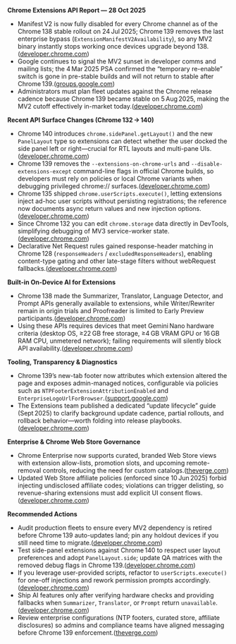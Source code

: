 **Chrome Extensions API Report — 28 Oct 2025**

- Manifest V2 is now fully disabled for every Chrome channel as of the Chrome 138 stable rollout on 24 Jul 2025; Chrome 139 removes the last enterprise bypass (`ExtensionManifestV2Availability`), so any MV2 binary instantly stops working once devices upgrade beyond 138.([developer.chrome.com](https://developer.chrome.com/docs/extensions/develop/migrate/mv2-deprecation-timeline?utm_source=openai))
- Google continues to signal the MV2 sunset in developer comms and mailing lists; the 4 Mar 2025 PSA confirmed the “temporary re-enable” switch is gone in pre-stable builds and will not return to stable after Chrome 139.([groups.google.com](https://groups.google.com/a/chromium.org/g/chromium-extensions/c/3fL7swrnG3A?utm_source=openai))
- Administrators must plan fleet updates against the Chrome release cadence because Chrome 139 became stable on 5 Aug 2025, making the MV2 cutoff effectively in-market today.([developer.chrome.com](https://developer.chrome.com/release-notes/139?utm_source=openai))

**Recent API Surface Changes (Chrome 132 → 140)**
- Chrome 140 introduces `chrome.sidePanel.getLayout()` and the new `PanelLayout` type so extensions can detect whether the user docked the side panel left or right—crucial for RTL layouts and multi-pane UIs.([developer.chrome.com](https://developer.chrome.com/docs/extensions/whats-new?utm_source=openai))
- Chrome 139 removes the `--extensions-on-chrome-urls` and `--disable-extensions-except` command-line flags in official Chrome builds, so developers must rely on policies or local Chrome variants when debugging privileged chrome:// surfaces.([developer.chrome.com](https://developer.chrome.com/docs/extensions/whats-new?utm_source=openai))
- Chrome 135 shipped `chrome.userScripts.execute()`, letting extensions inject ad-hoc user scripts without persisting registrations; the reference now documents async return values and new injection options.([developer.chrome.com](https://developer.chrome.com/docs/extensions/whats-new?utm_source=openai))
- Since Chrome 132 you can edit `chrome.storage` data directly in DevTools, simplifying debugging of MV3 service-worker state.([developer.chrome.com](https://developer.chrome.com/docs/extensions/whats-new?utm_source=openai))
- Declarative Net Request rules gained response-header matching in Chrome 128 (`responseHeaders` / `excludedResponseHeaders`), enabling content-type gating and other late-stage filters without webRequest fallbacks.([developer.chrome.com](https://developer.chrome.com/docs/extensions/whats-new))

**Built-in On-Device AI for Extensions**
- Chrome 138 made the Summarizer, Translator, Language Detector, and Prompt APIs generally available to extensions, while Writer/Rewriter remain in origin trials and Proofreader is limited to Early Preview participants.([developer.chrome.com](https://developer.chrome.com/blog/ai-api-updates-io25?utm_source=openai))
- Using these APIs requires devices that meet Gemini Nano hardware criteria (desktop OS, ≥22 GB free storage, ≥4 GB VRAM GPU or 16 GB RAM CPU, unmetered network); failing requirements will silently block API availability.([developer.chrome.com](https://developer.chrome.com/docs/ai/summarizer-api?utm_source=openai))

**Tooling, Transparency & Diagnostics**
- Chrome 139’s new-tab footer now attributes which extension altered the page and exposes admin-managed notices, configurable via policies such as `NTPFooterExtensionAttributionEnabled` and `EnterpriseLogoUrlForBrowser`.([support.google.com](https://support.google.com/chrome/a/answer/7679408?utm_source=openai))
- The Extensions team published a dedicated “update lifecycle” guide (Sept 2025) to clarify background update cadence, partial rollouts, and rollback behavior—worth folding into release playbooks.([developer.chrome.com](https://developer.chrome.com/docs/extensions/whats-new?utm_source=openai))

**Enterprise & Chrome Web Store Governance**
- Chrome Enterprise now supports curated, branded Web Store views with extension allow-lists, promotion slots, and upcoming remote-removal controls, reducing the need for custom catalogs.([theverge.com](https://www.theverge.com/2025/1/23/24350178/google-chrome-extensions-admin-enterprise-controls?utm_source=openai))
- Updated Web Store affiliate policies (enforced since 10 Jun 2025) forbid injecting undisclosed affiliate codes; violations can trigger delisting, so revenue-sharing extensions must add explicit UI consent flows.([developer.chrome.com](https://developer.chrome.com/blog/cws-policy-update-affiliate-ads-2025?utm_source=openai))

**Recommended Actions**
- Audit production fleets to ensure every MV2 dependency is retired before Chrome 139 auto-updates land; pin any holdout devices if you still need time to migrate.([developer.chrome.com](https://developer.chrome.com/docs/extensions/develop/migrate/mv2-deprecation-timeline?utm_source=openai))
- Test side-panel extensions against Chrome 140 to respect user layout preferences and adopt `PanelLayout.side`; update QA matrices with the removed debug flags in Chrome 139.([developer.chrome.com](https://developer.chrome.com/docs/extensions/whats-new?utm_source=openai))
- If you leverage user-provided scripts, refactor to `userScripts.execute()` for one-off injections and rework permission prompts accordingly.([developer.chrome.com](https://developer.chrome.com/docs/extensions/reference/api/userScripts?utm_source=openai))
- Ship AI features only after verifying hardware checks and providing fallbacks when `Summarizer`, `Translator`, or `Prompt` return `unavailable`.([developer.chrome.com](https://developer.chrome.com/docs/ai/summarizer-api?utm_source=openai))
- Review enterprise configurations (NTP footers, curated store, affiliate disclosures) so admins and compliance teams have aligned messaging before Chrome 139 enforcement.([theverge.com](https://www.theverge.com/2025/1/23/24350178/google-chrome-extensions-admin-enterprise-controls?utm_source=openai))
